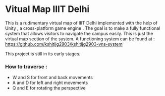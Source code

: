 # Vitual Map IIIT Delhi
This is a rudimentary virtual map of IIIT Delhi implemented with the help of Unity , a cross-platform game engine . The goal is to make a fully functional system that allows visitors to navigate the campus easily. This is just the virtual map section of the system. A functioning system can be found at : https://github.com/kshitijg2903/kshitijg2903-vns-system 

This project is still in its early stages. 

### How to traverse : 
- W and S for front and back movements
- A and D for left and right movements
- Q and E for rotating the perspective 